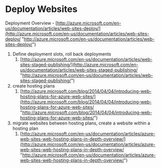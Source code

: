 # Deploy Websites

Deployment Overview - [http://azure.microsoft.com/en-us/documentation/articles/web-sites-deploy/](http://azure.microsoft.com/en-us/documentation/articles/web-sites-deploy/ "http://azure.microsoft.com/en-us/documentation/articles/web-sites-deploy/")

1. Define deployment slots, roll back deployments
	1. [http://azure.microsoft.com/en-us/documentation/articles/web-sites-staged-publishing/](http://azure.microsoft.com/en-us/documentation/articles/web-sites-staged-publishing/ "http://azure.microsoft.com/en-us/documentation/articles/web-sites-staged-publishing/")
1. create hosting plans
	1. [http://azure.microsoft.com/blog/2014/04/04/introducing-web-hosting-plans-for-azure-web-sites/](http://azure.microsoft.com/blog/2014/04/04/introducing-web-hosting-plans-for-azure-web-sites/ "http://azure.microsoft.com/blog/2014/04/04/introducing-web-hosting-plans-for-azure-web-sites/")
1. migrate websites between hosting plans, create a website within a hosting plan
	1. [http://azure.microsoft.com/en-us/documentation/articles/azure-web-sites-web-hosting-plans-in-depth-overview/](http://azure.microsoft.com/en-us/documentation/articles/azure-web-sites-web-hosting-plans-in-depth-overview/ "http://azure.microsoft.com/en-us/documentation/articles/azure-web-sites-web-hosting-plans-in-depth-overview/")
